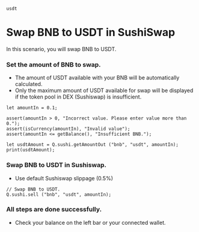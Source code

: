 ```meta-Currency
usdt
```

# Swap BNB to USDT in SushiSwap

In this scenario, you will swap BNB to USDT.

### Set the amount of BNB to swap.

- The amount of USDT available with your BNB will be automatically calculated.
- Only the maximum amount of USDT available for swap will be displayed if the token pool in DEX (Sushiswap) is insufficient.

```input-Dynamic BNB
let amountIn = 0.1;
```

```input-Verify
assert(amountIn > 0, "Incorrect value. Please enter value more than 0.");
assert(isCurrency(amountIn), "Invalid value");
assert(amountIn <= getBalance(), "Insufficient BNB.");
```

```output-Dynamic USDT
let usdtAmount = Q.sushi.getAmountOut ("bnb", "usdt", amountIn);
print(usdtAmount);
```

### Swap BNB to USDT in Sushiswap.

- Use default Sushiswap slippage (0.5%)

```taster
// Swap BNB to USDT.
Q.sushi.sell ("bnb", "usdt", amountIn);
```

### All steps are done successfully.

- Check your balance on the left bar or your connected wallet.
